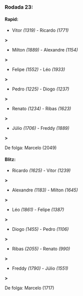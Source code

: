 ### Rodada 23:

#### Rapid:

* Vitor *(1319)*     -     Ricardo *(1771)*

 **>** 
* Milton *(1889)*     -     Alexandre *(1154)*

 **>** 
* Felipe *(1552)*     -     Léo *(1933)*

 **>** 
* Pedro *(1225)*     -     Diogo *(1237)*

 **>** 
* Renato *(1234)*     -     Ribas *(1623)*

 **>** 
* Júlio *(1706)*     -     Freddy *(1889)*

 **>** 

De folga: Marcelo (2049)

#### Blitz:

* Ricardo *(1625)*     -     Vitor *(1239)*

 **>** 
* Alexandre *(1183)*     -     Milton *(1645)*

 **>** 
* Léo *(1861)*     -     Felipe *(1387)*

 **>** 
* Diogo *(1455)*     -     Pedro *(1106)*

 **>** 
* Ribas *(2055)*     -     Renato *(990)*

 **>** 
* Freddy *(1790)*     -     Júlio *(1551)*

 **>** 

De folga: Marcelo (1717)

